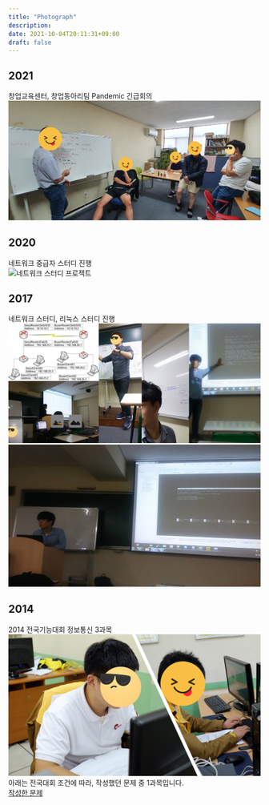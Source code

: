 ```yaml
---
title: "Photograph"
description:
date: 2021-10-04T20:11:31+09:00
draft: false
---
```


## 2021  
창업교육센터, 창업동아리팀 Pandemic 긴급회의  
![Pandemic 활동](photograph/05.png)

## 2020  
네트워크 중급자 스터디 진행  
![네트워크 스터디 프로젝트](photograph/04.png)

## 2017  
네트워크 스터디, 리눅스 스터디 진행  
![네트워크 스터디](photograph/03.png)  
![리눅스 스터디](photograph/02.jpg)

## 2014  
2014 전국기능대회 정보통신 3과목  
![고등학교 2학년](photograph/01.png)  
아래는 전국대회 조건에 따라, 작성했던 문제 중 1과목입니다.  
[작성한 문제](photograph/01_sub.pdf)
